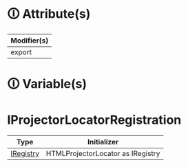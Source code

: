 # &#128712; Attribute(s)

| Modifier(s)                            |
|----------------------------------------|
| export |

# &#128712; Variable(s)

# IProjectorLocatorRegistration

| Type                        | Initializer                       |
|-----------------------------|-----------------------------------|
| [IRegistry](https://hamedfathi.gitbook.io/aurelia-2-doc-api/kernel/interface/di/iregistry) | HTMLProjectorLocator as IRegistry |